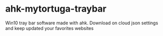 # ahk-mytortuga-traybar
Win10 tray bar software made with ahk. 
Download on cloud json settings and keep updated your favorites websites
